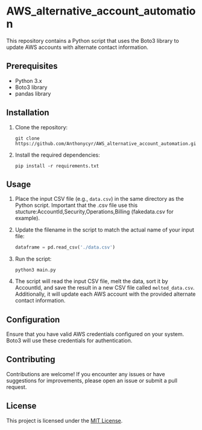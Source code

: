 # AWS_alternative_account_automation

This repository contains a Python script that uses the Boto3 library to update AWS accounts with alternate contact information.

## Prerequisites

- Python 3.x
- Boto3 library
- pandas library

## Installation

1. Clone the repository:

   ```
   git clone https://github.com/Anthonycyr/AWS_alternative_account_automation.git
   ```

2. Install the required dependencies:

   ```
   pip install -r requirements.txt
   ```

## Usage

1. Place the input CSV file (e.g., `data.csv`) in the same directory as the Python script. Important that the .csv file use this stucture:AccountId,Security,Operations,Billing (fakedata.csv for example).

2. Update the filename in the script to match the actual name of your input file:

   ```python
   dataframe = pd.read_csv('./data.csv')
   ```

3. Run the script:

   ```
   python3 main.py
   ```

4. The script will read the input CSV file, melt the data, sort it by AccountId, and save the result in a new CSV file called `melted_data.csv`. Additionally, it will update each AWS account with the provided alternate contact information.

## Configuration

Ensure that you have valid AWS credentials configured on your system. Boto3 will use these credentials for authentication.

## Contributing

Contributions are welcome! If you encounter any issues or have suggestions for improvements, please open an issue or submit a pull request.

## License

This project is licensed under the [MIT License](LICENSE).

